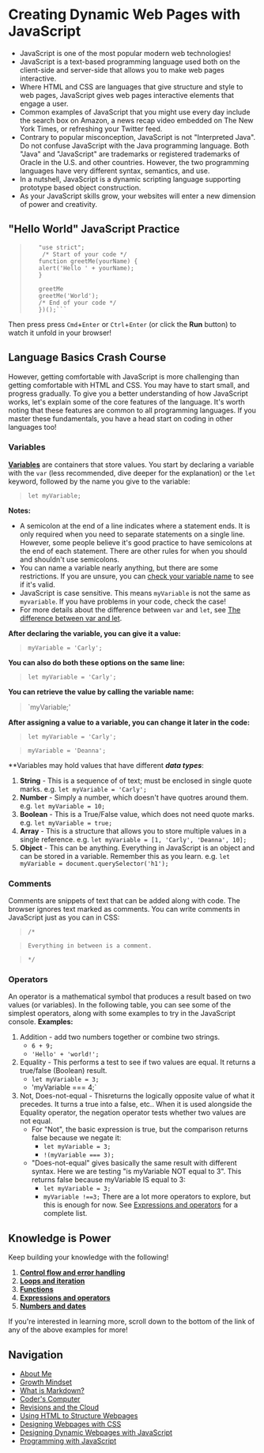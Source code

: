 # Creating Dynamic Web Pages with JavaScript
- JavaScript is one of the most popular modern web technologies! 
- JavaScript is a text-based programming language used both on the client-side and server-side that allows you to make web pages interactive. 
- Where HTML and CSS are languages that give structure and style to web pages, JavaScript gives web pages interactive elements that engage a user.
- Common examples of JavaScript that you might use every day include the search box on Amazon, a news recap video embedded on The New York Times, or refreshing your Twitter feed.  
- Contrary to popular misconception, JavaScript is not "Interpreted Java". Do not confuse JavaScript with the Java programming language. Both "Java" and "JavaScript" are trademarks or registered trademarks of Oracle in the U.S. and other countries. However, the two programming languages have very different syntax, semantics, and use.
- In a nutshell, JavaScript is a dynamic scripting language supporting prototype based object construction.
- As your JavaScript skills grow, your websites will enter a new dimension of power and creativity.

## "Hello World" JavaScript Practice
> ```(function(){
>    "use strict";
>     /* Start of your code */
>    function greetMe(yourName) { 
>    alert('Hello ' + yourName);
>    }
>   
>    greetMe
>    greetMe('World');
>    /* End of your code */
>    })();```

Then press press `Cmd`+`Enter` or `Ctrl`+`Enter` (or click the **Run** button) to watch it unfold in your browser!

## Language Basics Crash Course
However, getting comfortable with JavaScript is more challenging than getting comfortable with HTML and CSS. You may have to start small, and progress gradually. 
To give you a better understanding of how JavaScript works, let's explain some of the core features of the language. It's worth noting that these features are common to all programming languages. If you master these fundamentals, you have a head start on coding in other languages too!

### Variables
**[Variables](https://developer.mozilla.org/en-US/docs/Glossary/Variable)** are containers that store values. You start by declaring a variable with the `var` (less recommended, dive deeper for the explanation) or the `let` keyword, followed by the name you give to the variable:
> `let myVariable;`

**Notes:** 
  - A semicolon at the end of a line indicates where a statement ends. It is only required when you need to separate statements on a single line. However, some people believe it's good practice to have semicolons at the end of each statement. There are other rules for when you should and shouldn't use semicolons.
  - You can name a variable nearly anything, but there are some restrictions. If you are unsure, you can [check your variable name](https://mothereff.in/js-variables) to see if it's valid.
  -  JavaScript is case sensitive. This means `myVariable` is not the same as `myvariable`. If you have problems in your code, check the case!
  -  For more details about the difference between `var` and `let`, see [The difference between var and let](https://developer.mozilla.org/en-US/docs/Learn/JavaScript/First_steps/Variables#the_difference_between_var_and_let). 
 
 **After declaring the variable, you can give it a value:**
 > `myVariable = 'Carly';`

**You can also do both these options on the same line:** 
> `let myVariable = 'Carly';`

**You can retrieve the value by calling the variable name:**
> `myVariable;'

**After assigning a value to a variable, you can change it later in the code:**
> `let myVariable = 'Carly';`

> `myVariable = 'Deanna';`

**Variables may hold values that have different ***data types***:
  1. **String** -  This is a sequence of of text; must be enclosed in single quote marks. e.g. `let myVariable = 'Carly';`
  2. **Number** - Simply a number, which doesn't have quotres around them. e.g. `let myVariable = 10;`
  3. **Boolean** - This is a True/False value, which does not need quote marks. e.g. `let myVariable = true;`
  4. **Array** - This is a structure that allows you to store multiple values in a single reference. e.g. `let myVariable = [1, 'Carly', 'Deanna', 10];`
  5. **Object** - This can be anything. Everything in JavaScript is an object and can be stored in a variable. Remember this as you learn. e.g. `let myVariable = document.querySelector('h1');`
 
 ### Comments
Comments are snippets of text that can be added along with code. The browser ignores text marked as comments. You can write comments in JavaScript just as you can in CSS:
> `/*`

> `Everything in between is a comment.`

> `*/`

### Operators
An operator is a mathematical symbol that produces a result based on two values (or variables). In the following table, you can see some of the simplest operators, along with some examples to try in the JavaScript console.
**Examples:**
  1. Addition - add two numbers together or combine two strings. 
      - `6 + 9;`
      - `'Hello' + 'world!';`
  2. Equality - This performs a test to see if two values are equal. It returns a true/false (Boolean) result. 
      - `let myVariable = 3;`
      - 'myVariable === 4;`
  3. Not, Does-not-equal - Thisreturns the logically opposite value of what it precedes. It turns a true into a false, etc.. When it is used alongside the Equality operator, the negation operator tests whether two values are not equal.
      - For "Not", the basic expression is true, but the comparison returns false because we negate it:
        - `let myVariable = 3;`
        - `!(myVariable === 3);`
      - "Does-not-equal" gives basically the same result with different syntax. Here we are testing "is myVariable NOT equal to 3". This returns false because myVariable IS equal to 3:
        - `let myVariable = 3;` 
        - `myVariable !==3;`
There are a lot more operators to explore, but this is enough for now. See [Expressions and operators](https://developer.mozilla.org/en-US/docs/Web/JavaScript/Reference/Operators) for a complete list.

## Knowledge is Power
Keep building your knowledge with the following!
  1. **[Control flow and error handling](https://developer.mozilla.org/en-US/docs/Web/JavaScript/Guide/Control_flow_and_error_handling)**
  2. **[Loops and iteration](https://developer.mozilla.org/en-US/docs/Web/JavaScript/Guide/Loops_and_iteration)**
  3. **[Functions](https://developer.mozilla.org/en-US/docs/Web/JavaScript/Guide/Functions)**
  4. **[Expressions and operators](https://developer.mozilla.org/en-US/docs/Web/JavaScript/Guide/Expressions_and_Operators)**
  5. **[Numbers and dates](https://developer.mozilla.org/en-US/docs/Web/JavaScript/Guide/Numbers_and_dates)**

If you're interested in learning more, scroll down to the bottom of the link of any of the above examples for more!

## Navigation

- [About Me](/README.md)
- [Growth Mindset](/Growth_Mindset.md)
- [What is Markdown?](/Learning_Markdown.md)
- [Coder's Computer](/CodersComputer.md)
- [Revisions and the Cloud](/RevisionsandCloud.md)
- [Using HTML to Structure Webpages](/HTML_Structure.md)
- [Designing Webpages with CSS](/designing_with_CSS.md)
- [Designing Dynamic Webpages with JavaScript](/Dynamic_Web_Pages_with_JavaScript.md)
- [Programming with JavaScript](/Programming_With_JavaScript.md)
